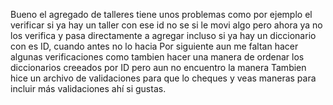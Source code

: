 Bueno el agregado de talleres tiene unos problemas como por ejemplo el verificar si ya hay un taller con ese id no se si le movi algo pero ahora ya no los verifica y pasa directamente a agregar incluso si ya hay un diccionario con es ID, cuando antes no lo hacia
Por siguiente aun me faltan hacer algunas verificaciones como tambien hacer una manera de ordenar los diccionarios creeados por ID pero aun no encuentro la manera
Tambien hice un archivo de validaciones para que lo cheques y veas maneras para incluir más validaciones ahí si gustas.

